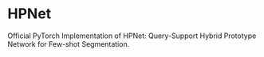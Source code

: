 # HPNet
Official PyTorch Implementation of HPNet: Query-Support Hybrid Prototype Network for Few-shot Segmentation.
